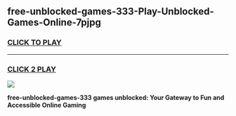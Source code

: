 
## free-unblocked-games-333-Play-Unblocked-Games-Online-7pjpg
<h3>
<a href="https://premium76.site?title=free-unblocked-games-333&ref=24A">CLICK TO PLAY</a></h3>
<hr>

<h3>
<a href="https://premium76.site?title=free-unblocked-games-333&ref=24A">CLICK 2 PLAY</a>
  
</h3>

<a href="https://premium76.site?title=free-unblocked-games-333&ref=24A"><img src="https://clearcache.store/games.png"></a>


**free-unblocked-games-333 games unblocked: Your Gateway to Fun and Accessible Online Gaming**
